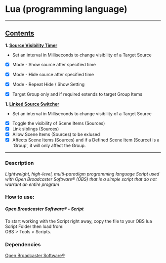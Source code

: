 [//]: # "https://pandao.github.io/editor.md/en.html" 

# Lua (programming language)
-------

## [Contents](https://github.com/midnight-studios/obs-lua/)


 **1. [Source Visibility Timer](https://github.com/midnight-studios/obs-lua/source-visibility-timer.lua)**


* Set an interval in Milliseconds to change visibility of a Target Source
 - [x] Mode - Show source after specified time
 - [x] Mode - Hide source after specified time 
 - [x] Mode - Repeat Hide / Show Setting
 - [x] Target Group only and if required extends to target Group Items


 **1. [Linked Source Switcher](https://github.com/midnight-studios/obs-lua/linked-source-switcher.lua)**

* Set an interval in Milliseconds to change visibility of a Target Source
 - [x] Toggle the visibility of Scene Items (Sources)
 - [x] Link siblings (Sources)
 - [x] Allow Scene Items (Sources) to be exlused
 - [x] Affects Scene Items (Sources) and if a Defined Scene Item (Source) is a 'Group', it will only affect the Group.
***


### Description

_Lightweight, high-level, multi-paradigm programming language Script used with Open Broadcaster Software®️ (OBS) that is a simple script that do not warrant an entire program_

### How to use:

##### Open Broadcaster Software®️ - Script

To start working with the Script right away, copy the file to your OBS lua Script Folder then load from:
<br /> OBS > Tools > Scripts.

### Dependencies

[Open Broadcaster Software®️](https://obsproject.com/download/)
